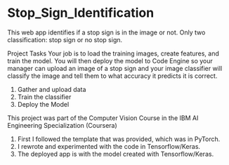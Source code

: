 # Stop_Sign_Identification

This web app identifies if a stop sign is in the image or not. Only two classification: stop sign or no stop sign.

Project Tasks
Your job is to load the training images, create features, and train the model. You will then deploy the model to Code Engine so your manager can upload an image of a stop sign and your image classifier will classify the image and tell them to what accuracy it predicts it is correct.

1. Gather and upload data
2. Train the classifier
3. Deploy the Model

This project was part of the Computer Vision Course in the IBM AI Engineering Specialization (Coursera)

1. First I followed the template that was provided, which was in PyTorch.
2. I rewrote and experimented with the code in Tensorflow/Keras.
3. The deployed app is with the model created with Tensorflow/Keras. 
